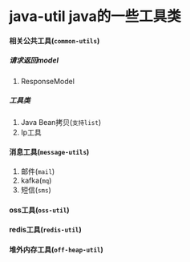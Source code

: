 # java-util java的一些工具类

#### 相关公共工具(`common-utils`)

##### 请求返回model
1. ResponseModel

##### 工具类
1. Java Bean拷贝(`支持list`)
2. Ip工具

#### 消息工具(`message-utils`)
1. 邮件(`mail`)
2. kafka(`mq`)
3. 短信(`sms`)

#### oss工具(`oss-util`)
#### redis工具(`redis-util`)
#### 堆外内存工具(`off-heap-util`)
